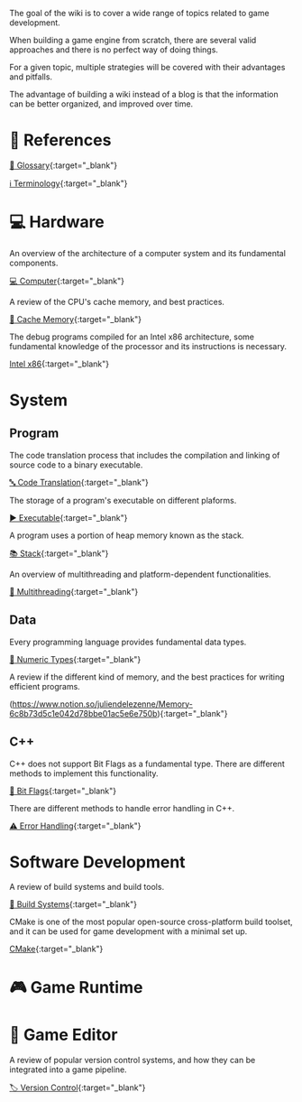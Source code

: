 The goal of the wiki is to cover a wide range of topics related to game development.

When building a game engine from scratch, there are several valid approaches and there is no perfect way of doing things.

For a given topic, multiple strategies will be covered with their advantages and pitfalls.

The advantage of building a wiki instead of a blog is that the information can be better organized, and improved over time.

# 📖 References

[💬 Glossary](Glossary.html){:target="_blank"}

[ℹ️ Terminology](Terminology.html){:target="_blank"}

# 💻 Hardware

An overview of the architecture of a computer system and its fundamental components.

[💻 Computer](https://www.notion.so/juliendelezenne/Computer-70c2c3fbbc29446782e02b8e0e6be940){:target="_blank"}

A review of the CPU's cache memory, and best practices.

[🚅 Cache Memory](https://www.notion.so/juliendelezenne/Cache-Memory-718834f4e1ce43549eecdf397833cac1){:target="_blank"}

The debug programs compiled for an Intel x86 architecture, some fundamental knowledge of the processor and its instructions is necessary.

[Intel x86](https://www.notion.so/juliendelezenne/Intel-x86-2401eae3086343d5a9381998ebe9419d){:target="_blank"}

# System

## Program

The code translation process that includes the compilation and linking of source code to a binary executable.

[🔤 Code Translation](https://www.notion.so/juliendelezenne/Code-Translation-cb66ee3bb4be4240bbff99ddb5057a54){:target="_blank"}

The storage of a program's executable on different plaforms.

[▶️ Executable](https://www.notion.so/juliendelezenne/Executable-5c6143da707145ddb89b15dc24e29d61){:target="_blank"}


A program uses a portion of heap memory known as the stack.

[📚 Stack](https://www.notion.so/juliendelezenne/Stack-eddf0c34dc934379ab05627709fff38f){:target="_blank"}


An overview of multithreading and platform-dependent functionalities.

[🔀 Multithreading](https://www.notion.so/juliendelezenne/Multithreading-6081d956dabc43ad95c57aa9eaced001){:target="_blank"}

## Data

Every programming language provides fundamental data types.

[🔢 Numeric Types](https://www.notion.so/juliendelezenne/Numeric-Types-d562f84c7ea645d690e6bbf2bf361923){:target="_blank"}

A review if the different kind of memory, and the best practices for writing efficient programs.

(https://www.notion.so/juliendelezenne/Memory-6c8b73d5c1e042d78bbe01ac5e6e750b){:target="_blank"}

## C++

C++ does not support Bit Flags as a fundamental type. There are different methods to implement this functionality.

[🚩 Bit Flags](https://www.notion.so/juliendelezenne/Bit-Flags-b6f54688b0684f539bf11149fd8c4cd9){:target="_blank"}

There are different methods to handle error handling in C++.

[⚠️ Error Handling](https://www.notion.so/juliendelezenne/Errors-5ae5a4ffe58049359821c5534a93cf26){:target="_blank"}

# Software Development

A review of build systems and build tools.

[🔨 Build Systems](https://www.notion.so/juliendelezenne/Build-System-d66da054a959417096d99d4bf9922afd){:target="_blank"}

CMake is one of the most popular open-source cross-platform build toolset, and it can be used for game development with a minimal set up.

[CMake](https://www.notion.so/juliendelezenne/CMake-681851c9506b4e23a22418f97e20cc1a){:target="_blank"}

# 🎮 Game Runtime

# 🎨 Game Editor

A review of popular version control systems, and how they can be integrated into a game pipeline.

[🏷 Version Control](https://www.notion.so/juliendelezenne/Version-Control-be7595ca455d412fbac8c67a7f1698da){:target="_blank"}

